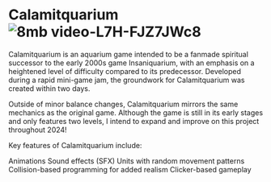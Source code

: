 # Calamitquarium![8mb video-L7H-FJZ7JWc8](https://user-images.githubusercontent.com/115129139/215933371-bd124fca-ee42-4afe-8496-94bbbe6b3e3e.gif)
Calamitquarium is an aquarium game intended to be a fanmade spiritual successor to the early 2000s game Insaniquarium, with an emphasis on a heightened level of difficulty compared to its predecessor. Developed during a rapid mini-game jam, the groundwork for Calamitquarium was created within two days.

Outside of minor balance changes, Calamitquarium mirrors the same mechanics as the original game. Although the game is still in its early stages and only features two levels, I intend to expand and improve on this project throughout 2024!

Key features of Calamitquarium include:

Animations
Sound effects (SFX)
Units with random movement patterns
Collision-based programming for added realism
Clicker-based gameplay
